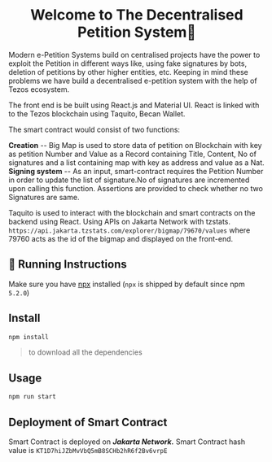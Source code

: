 
<h1 align="center">Welcome to The Decentralised Petition System👋</h1>

Modern e-Petition Systems build on centralised projects have the power to exploit the Petition in different ways like, using fake signatures by bots, deletion of petitions by other higher entities, etc. 
Keeping in mind these problems we have build a decentralised e-petition system with the help of Tezos ecosystem.

The front end is be built using React.js and Material UI.
React is linked with to the Tezos blockchain using Taquito, Becan Wallet.

The smart contract would consist of two functions:

**Creation** -- Big Map is used to store data of petition on Blockchain with key as petition Number and Value as a Record containing Title, Content, No of signatures and a list containing map with key as address and value as a Nat.
**Signing system** -- As an input, smart-contract requires the Petition Number in order to update the list of signature.No of signatures are incremented upon calling this function. Assertions are provided to check whether no two Signatures are same. 

Taquito is used to interact with the blockchain and smart contracts on the backend using React. Using APIs on Jakarta Network with tzstats. 
```https://api.jakarta.tzstats.com/explorer/bigmap/79670/values```
where 79760 acts as the id of the bigmap and displayed on the front-end.



## 🚀 Running Instructions

Make sure you have [npx](https://www.npmjs.com/package/npx) installed (`npx` is shipped by default since npm `5.2.0`)

##  Install

```sh
npm install
```
>to download all the dependencies

##  Usage

```sh
npm run start
```


## Deployment of Smart Contract

Smart Contract is deployed on ***Jakarta Network.***
Smart Contract hash value is `KT1D7hiJZbMvVbQ5mB8SCHb2hR6f2Bv6vrpE`